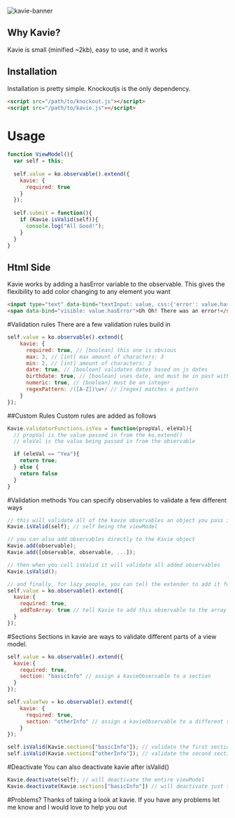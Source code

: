 ![kavie-banner](https://cloud.githubusercontent.com/assets/6363089/13166491/cafa75c2-d685-11e5-8be8-3f878a9454f7.png)

## Why Kavie?
Kavie is small (minified ~2kb), easy to use, and it works

## Installation
Installation is pretty simple. Knockoutjs is the only dependency. 
```html
<script src="/path/to/knockout.js"></script>
<script src="/path/to/kavie.js"></script>
```

# Usage

```javascript
function ViewModel(){
  var self = this;
  
  self.value = ko.observable().extend({
    kavie: {
      required: true
    }
  });
  
  self.submit = function(){
    if (Kavie.isValid(self)){
      console.log("All Good!");
    }
  }
}
```
## Html Side
Kavie works by adding a hasError variable to the observable. This gives the flexibility to add color changing to any element you want

```html
<input type="text" data-bind="textInput: value, css:{'error': value.hasError}"/>
<span data-bind="visible: value.hasError">Uh Oh! There was an error!</span>
```

#Validation rules
There are a few validation rules build in

```javascript
self.value = ko.observable().extend({
    kavie: {
      required: true, // [boolean] this one is obvious
      max: 3, // [int] max amount of characters: 3
      min: 2, // [int] amount of characters: 2
      date: true, // [boolean] validates dates based on js dates
      birthdate: true, // [boolean] uses date, and must be in past with persons age less than 120
      numeric: true, // [boolean] must be an integer
      regexPattern: /([A-Z])\w+/ // [regex] matches a pattern
    }
});
```

##Custom Rules
Custom rules are added as follows

```javascript
Kavie.validatorFunctions.isYea = function(propVal, eleVal){
  // propVal is the value passed in from the ko.extend()
  // eleVal is the value being passed in from the observable

  if (eleVal == "Yea"){
    return true;
  } else {
    return false
  }
}
```

#Validation methods
You can specify observables to validate a few different ways

```javascript
// this will validate all of the kavie observables an object you pass in
Kavie.isValid(self); // self being the viewModel

// you can also add observables directly to the Kavie object
Kavie.add(observable);
Kavie.add([observable, observable, ...]);

// then when you call isValid it will validate all added observables
Kavie.isValid();

// and finally, for lazy people, you can tell the extender to add it for you
self.value = ko.observable().extend({
  kavie:{
    required: true,
    addToArray: true // tell Kavie to add this observable to the array
  }
});
```

#Sections
Sections in kavie are ways to validate different parts of a view model.

```javascript
self.value = ko.observable().extend({
  kavie:{
    required: true,
    section: "basicInfo" // assign a kavieObservable to a section
  }
});

self.valueTwo = ko.observable().extend({
    kavie: {
      required: true,
      section: "otherInfo" // assign a kavieObservable to a different section
    }
});

self.isValid(Kavie.sections["basicInfo"]); // validate the first section
self.isValid(Kavie.sections["otherInfo"]); // validate the second section
```

#Deactivate
You can also deactivate kavie after isValid()

```javascript
Kavie.deactivate(self); // will deactivate the entire viewModel
Kavie.deactivate(Kavie.sections["basicInfo"]) // will deactivate just the basicInfo section
```

#Problems?
Thanks of taking a look at kavie. If you have any problems let me know and I would love to help you out
